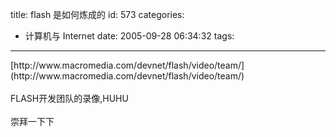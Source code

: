 title: flash 是如何炼成的
id: 573
categories:
  - 计算机与 Internet
date: 2005-09-28 06:34:32
tags:
---

<div id="msgcns!9697D6160EFEBC17!266" class="bvMsg"><div>[http://www.macromedia.com/devnet/flash/video/team/](http://www.macromedia.com/devnet/flash/video/team/)</div>
<div> </div>
<div>FLASH开发团队的录像,HUHU</div>
<div> </div>
<div>崇拜一下下</div></div>